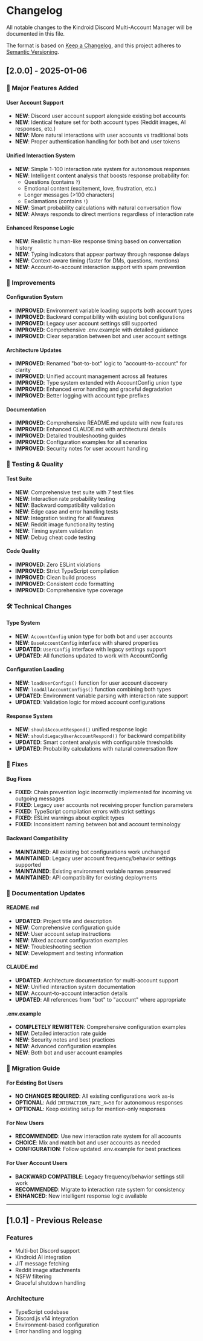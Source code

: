# Changelog

All notable changes to the Kindroid Discord Multi-Account Manager will be documented in this file.

The format is based on [Keep a Changelog](https://keepachangelog.com/en/1.0.0/),
and this project adheres to [Semantic Versioning](https://semver.org/spec/v2.0.0.html).

## [2.0.0] - 2025-01-06

### 🎉 Major Features Added

#### User Account Support
- **NEW**: Discord user account support alongside existing bot accounts
- **NEW**: Identical feature set for both account types (Reddit images, AI responses, etc.)
- **NEW**: More natural interactions with user accounts vs traditional bots
- **NEW**: Proper authentication handling for both bot and user tokens

#### Unified Interaction System
- **NEW**: Simple 1-100 interaction rate system for autonomous responses
- **NEW**: Intelligent content analysis that boosts response probability for:
  - Questions (contains `?`)
  - Emotional content (excitement, love, frustration, etc.)
  - Longer messages (>100 characters)
  - Exclamations (contains `!`)
- **NEW**: Smart probability calculations with natural conversation flow
- **NEW**: Always responds to direct mentions regardless of interaction rate

#### Enhanced Response Logic
- **NEW**: Realistic human-like response timing based on conversation history
- **NEW**: Typing indicators that appear partway through response delays
- **NEW**: Context-aware timing (faster for DMs, questions, mentions)
- **NEW**: Account-to-account interaction support with spam prevention

### 🔧 Improvements

#### Configuration System
- **IMPROVED**: Environment variable loading supports both account types
- **IMPROVED**: Backward compatibility with existing bot configurations
- **IMPROVED**: Legacy user account settings still supported
- **IMPROVED**: Comprehensive .env.example with detailed guidance
- **IMPROVED**: Clear separation between bot and user account settings

#### Architecture Updates
- **IMPROVED**: Renamed "bot-to-bot" logic to "account-to-account" for clarity
- **IMPROVED**: Unified account management across all features
- **IMPROVED**: Type system extended with AccountConfig union type
- **IMPROVED**: Enhanced error handling and graceful degradation
- **IMPROVED**: Better logging with account type prefixes

#### Documentation
- **IMPROVED**: Comprehensive README.md update with new features
- **IMPROVED**: Enhanced CLAUDE.md with architectural details
- **IMPROVED**: Detailed troubleshooting guides
- **IMPROVED**: Configuration examples for all scenarios
- **IMPROVED**: Security notes for user account handling

### 🧪 Testing & Quality

#### Test Suite
- **NEW**: Comprehensive test suite with 7 test files
- **NEW**: Interaction rate probability testing
- **NEW**: Backward compatibility validation
- **NEW**: Edge case and error handling tests
- **NEW**: Integration testing for all features
- **NEW**: Reddit image functionality testing
- **NEW**: Timing system validation
- **NEW**: Debug cheat code testing

#### Code Quality
- **IMPROVED**: Zero ESLint violations
- **IMPROVED**: Strict TypeScript compilation
- **IMPROVED**: Clean build process
- **IMPROVED**: Consistent code formatting
- **IMPROVED**: Comprehensive type coverage

### 🛠️ Technical Changes

#### Type System
- **NEW**: `AccountConfig` union type for both bot and user accounts
- **NEW**: `BaseAccountConfig` interface with shared properties
- **UPDATED**: `UserConfig` interface with legacy settings support
- **UPDATED**: All functions updated to work with AccountConfig

#### Configuration Loading
- **NEW**: `loadUserConfigs()` function for user account discovery
- **NEW**: `loadAllAccountConfigs()` function combining both types
- **UPDATED**: Environment variable parsing with interaction rate support
- **UPDATED**: Validation logic for mixed account configurations

#### Response System
- **NEW**: `shouldAccountRespond()` unified response logic
- **NEW**: `shouldLegacyUserAccountRespond()` for backward compatibility
- **UPDATED**: Smart content analysis with configurable thresholds
- **UPDATED**: Probability calculations with natural conversation flow

### 🔧 Fixes

#### Bug Fixes
- **FIXED**: Chain prevention logic incorrectly implemented for incoming vs outgoing messages
- **FIXED**: Legacy user accounts not receiving proper function parameters
- **FIXED**: TypeScript compilation errors with strict settings
- **FIXED**: ESLint warnings about explicit types
- **FIXED**: Inconsistent naming between bot and account terminology

#### Backward Compatibility
- **MAINTAINED**: All existing bot configurations work unchanged
- **MAINTAINED**: Legacy user account frequency/behavior settings supported
- **MAINTAINED**: Existing environment variable names preserved
- **MAINTAINED**: API compatibility for existing deployments

### 📖 Documentation Updates

#### README.md
- **UPDATED**: Project title and description
- **NEW**: Comprehensive configuration guide
- **NEW**: User account setup instructions
- **NEW**: Mixed account configuration examples
- **NEW**: Troubleshooting section
- **NEW**: Development and testing information

#### CLAUDE.md
- **UPDATED**: Architecture documentation for multi-account support
- **NEW**: Unified interaction system documentation
- **NEW**: Account-to-account interaction details
- **UPDATED**: All references from "bot" to "account" where appropriate

#### .env.example
- **COMPLETELY REWRITTEN**: Comprehensive configuration examples
- **NEW**: Detailed interaction rate guide
- **NEW**: Security notes and best practices
- **NEW**: Advanced configuration examples
- **NEW**: Both bot and user account examples

### 🔄 Migration Guide

#### For Existing Bot Users
- **NO CHANGES REQUIRED**: All existing configurations work as-is
- **OPTIONAL**: Add `INTERACTION_RATE_X=50` for autonomous responses
- **OPTIONAL**: Keep existing setup for mention-only responses

#### For New Users
- **RECOMMENDED**: Use new interaction rate system for all accounts
- **CHOICE**: Mix and match bot and user accounts as needed
- **CONFIGURATION**: Follow updated .env.example for best practices

#### For User Account Users
- **BACKWARD COMPATIBLE**: Legacy frequency/behavior settings still work
- **RECOMMENDED**: Migrate to interaction rate system for consistency
- **ENHANCED**: New intelligent response logic available

---

## [1.0.1] - Previous Release

### Features
- Multi-bot Discord support
- Kindroid AI integration
- JIT message fetching
- Reddit image attachments
- NSFW filtering
- Graceful shutdown handling

### Architecture
- TypeScript codebase
- Discord.js v14 integration
- Environment-based configuration
- Error handling and logging